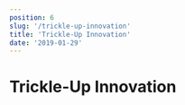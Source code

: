 ```yaml
---
position: 6
slug: '/trickle-up-innovation'
title: 'Trickle-Up Innovation'
date: '2019-01-29'
---
```


# Trickle-Up Innovation
